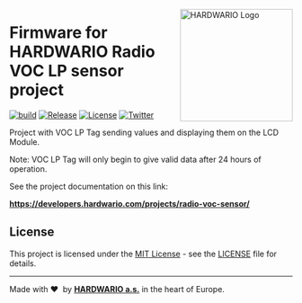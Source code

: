 <a href="https://www.hardwario.com/"><img src="https://www.hardwario.com/ci/assets/hw-logo.svg" width="200" alt="HARDWARIO Logo" align="right"></a>

# Firmware for HARDWARIO Radio VOC LP sensor project

[![build](https://github.com/hardwario/twr-radio-voc-lp-sensor/actions/workflows/main.yml/badge.svg)](https://github.com/hardwario/twr-radio-voc-lp-sensor/actions/workflows/main.yml)
[![Release](https://img.shields.io/github/release/bigclownlabs/bcf-radio-voc-lp-sensor.svg)](https://github.com/bigclownlabs/bcf-radio-voc-lp-sensor/releases)
[![License](https://img.shields.io/github/license/bigclownlabs/bcf-radio-voc-lp-sensor.svg)](https://github.com/bigclownlabs/bcf-radio-voc-lp-sensor/blob/master/LICENSE)
[![Twitter](https://img.shields.io/twitter/follow/hardwario_en.svg?style=social&label=Follow)](https://twitter.com/hardwario_en)

Project with VOC LP Tag sending values and displaying them on the LCD Module.

Note: VOC LP Tag will only begin to give valid data after 24 hours of operation.

See the project documentation on this link:

**https://developers.hardwario.com/projects/radio-voc-sensor/**

## License

This project is licensed under the [MIT License](https://opensource.org/licenses/MIT/) - see the [LICENSE](LICENSE) file for details.

---

Made with &#x2764;&nbsp; by [**HARDWARIO a.s.**](https://www.hardwario.com/) in the heart of Europe.
